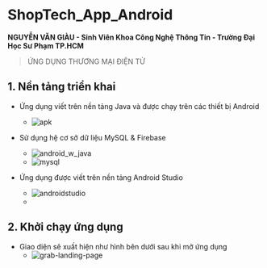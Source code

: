 # ShopTech_App_Android
**NGUYỄN VĂN GIÀU - Sinh Viên Khoa Công Nghệ Thông Tin - Trường Đại Học Sư Phạm TP.HCM**
> ỨNG DỤNG THƯƠNG MẠI ĐIỆN TỬ

## 1. Nền tảng triển khai
- Ứng dụng viết trên nền tảng Java và được chạy trên các thiết bị Android
  + ![apk](https://user-images.githubusercontent.com/75024999/126861757-c813db29-1df7-46e6-bcb0-45095ed24ea1.jpg)

- Sử dụng hệ cơ sở dữ liệu MySQL & Firebase
  + ![android_w_java](https://user-images.githubusercontent.com/75024999/126862145-419f9049-2fd4-45af-bd6b-d5830f5ba4ff.png)
  + ![mysql](https://user-images.githubusercontent.com/75024999/126862148-de0a8610-352b-4d83-b8ea-6e90a4fbdf28.png)

- Ứng dụng được viết trên nền tảng Android Studio
  + ![androidstudio](https://user-images.githubusercontent.com/75024999/126862027-d2b66656-2a73-43ec-82d1-41002c66e2fc.png)
  + 
## 2. Khởi chạy ứng dụng
- Giao diện sẽ xuất hiện như hình bên dưới sau khi mở ứng dụng
  + ![grab-landing-page](https://github.com/vangiaurecca/ShopTech_App_Android/blob/main/demo_app.gif)

